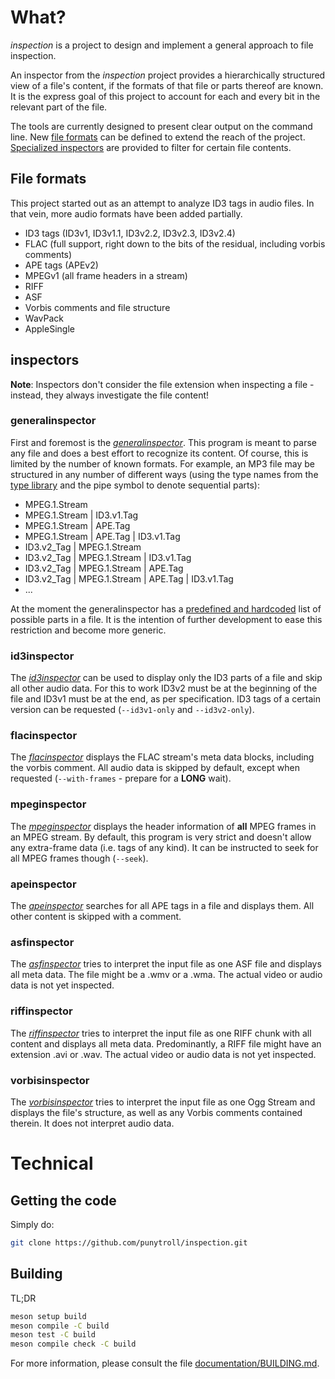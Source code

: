 # What?

_inspection_ is a project to design and implement a general approach to file inspection.

An inspector from the _inspection_ project provides a hierarchically structured view of a file's content, if the formats of that file or parts thereof are known. It is the express goal of this project to account for each and every bit in the relevant part of the file.

The tools are currently designed to present clear output on the command line. New [file formats](#file-formats) can be defined to extend the reach of the project. [Specialized inspectors](#inspectors) are provided to filter for certain file contents.

## File formats

This project started out as an attempt to analyze ID3 tags in audio files. In that vein, more audio formats have been added partially.

- ID3 tags (ID3v1, ID3v1.1, ID3v2.2, ID3v2.3, ID3v2.4)
- FLAC (full support, right down to the bits of the residual, including vorbis comments)
- APE tags (APEv2)
- MPEGv1 (all frame headers in a stream)
- RIFF
- ASF
- Vorbis comments and file structure
- WavPack
- AppleSingle

## inspectors

**Note**: Inspectors don't consider the file extension when inspecting a file - instead, they always investigate the file content!

### generalinspector

First and foremost is the [_generalinspector_](source/inspectors/general). This program is meant to parse any file and does a best effort to recognize its content. Of course, this is limited by the number of known formats. For example, an MP3 file may be structured in any number of different ways (using the type names from the [type library](data/type_library) and the pipe symbol to denote sequential parts):

- MPEG.1.Stream
- MPEG.1.Stream | ID3.v1.Tag
- MPEG.1.Stream | APE.Tag
- MPEG.1.Stream | APE.Tag | ID3.v1.Tag
- ID3.v2_Tag | MPEG.1.Stream
- ID3.v2_Tag | MPEG.1.Stream | ID3.v1.Tag
- ID3.v2_Tag | MPEG.1.Stream | APE.Tag
- ID3.v2_Tag | MPEG.1.Stream | APE.Tag | ID3.v1.Tag
- ...

At the moment the generalinspector has a [predefined and hardcoded](source/inspectors/general/generalinspector.cpp#L26) list of possible parts in a file. It is the intention of further development to ease this restriction and become more generic.

### id3inspector

The [_id3inspector_](source/inspectors/id3) can be used to display only the ID3 parts of a file and skip all other audio data. For this to work ID3v2 must be at the beginning of the file and ID3v1 must be at the end, as per specification. ID3 tags of a certain version can be requested (```--id3v1-only``` and ```--id3v2-only```).

### flacinspector

The [_flacinspector_](source/inspectors/flac) displays the FLAC stream's meta data blocks, including the vorbis comment. All audio data is skipped by default, except when requested (```--with-frames``` - prepare for a **LONG** wait).

### mpeginspector

The [_mpeginspector_](source/inspectors/mpeg) displays the header information of **all** MPEG frames in an MPEG stream. By default, this program is very strict and doesn't allow any extra-frame data (i.e. tags of any kind). It can be instructed to seek for all MPEG frames though (```--seek```).

### apeinspector

The [_apeinspector_](source/inspectors/ape) searches for all APE tags in a file and displays them. All other content is skipped with a comment.

### asfinspector

The [_asfinspector_](source/inspectors/asf) tries to interpret the input file as one ASF file and displays all meta data. The file might be a .wmv or a .wma. The actual video or audio data is not yet inspected.

### riffinspector

The [_riffinspector_](source/inspectors/riff) tries to interpret the input file as one RIFF chunk with all content and displays all meta data. Predominantly, a RIFF file might have an extension .avi or .wav. The actual video or audio data is not yet inspected.

### vorbisinspector

The [_vorbisinspector_](source/inspectors/vorbis) tries to interpret the input file as one Ogg Stream and displays the file's structure, as well as any Vorbis comments contained therein. It does not interpret audio data.

# Technical

## Getting the code

Simply do:

```bash
git clone https://github.com/punytroll/inspection.git
```

## Building

TL;DR

```bash
meson setup build
meson compile -C build
meson test -C build
meson compile check -C build
```

For more information, please consult the file [documentation/BUILDING.md](documentation/BUILDING.md).
